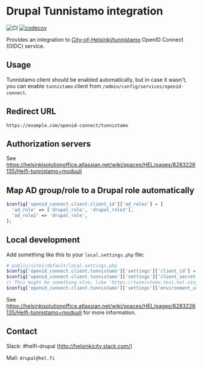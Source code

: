 # Drupal Tunnistamo integration

![CI](https://github.com/City-of-Helsinki/drupal-module-helfi-tunnistamo/workflows/CI/badge.svg) [![codecov](https://codecov.io/gh/City-of-Helsinki/drupal-module-helfi-tunnistamo/branch/main/graph/badge.svg?token=LG5QO84DC5)](https://codecov.io/gh/City-of-Helsinki/drupal-module-helfi-tunnistamo)

Provides an integration to [City-of-Helsinki/tunnistamo](https://github.com/City-of-Helsinki/tunnistamo) OpenID Connect (OIDC) service.

## Usage

Tunnistamo client should be enabled automatically, but in case it wasn't, you can
enable `tunnistamo` client from `/admin/config/services/openid-connect`.

## Redirect URL

`https://example.com/openid-connect/tunnistamo`

## Authorization servers

See https://helsinkisolutionoffice.atlassian.net/wiki/spaces/HEL/pages/8283226135/Helfi-tunnistamo+moduuli

## Map AD group/role to a Drupal role automatically

```php
$config['openid_connect.client.client_id']['ad_roles'] = [
  'ad_role' => ['drupal_role', 'drupal_role2'],
  'ad_role2' => 'drupal_role',
];
```

## Local development

Add something like this to your `local.settings.php` file:

```php
# public/sites/default/local.settings.php
$config['openid_connect.client.tunnistamo']['settings']['client_id'] = 'your-tunnistamo-client-id';
$config['openid_connect.client.tunnistamo']['settings']['client_secret'] = 'your-client-secret';
// This might be something else, like 'https://tunnistamo.test.hel.ninja'.
$config['openid_connect.client.tunnistamo']['settings']['environment_url'] = 'https://api.hel.fi/sso';
```

See https://helsinkisolutionoffice.atlassian.net/wiki/spaces/HEL/pages/8283226135/Helfi-tunnistamo+moduuli for more information.

## Contact

Slack: #helfi-drupal (http://helsinkicity.slack.com/)

Mail: `drupal@hel.fi`
